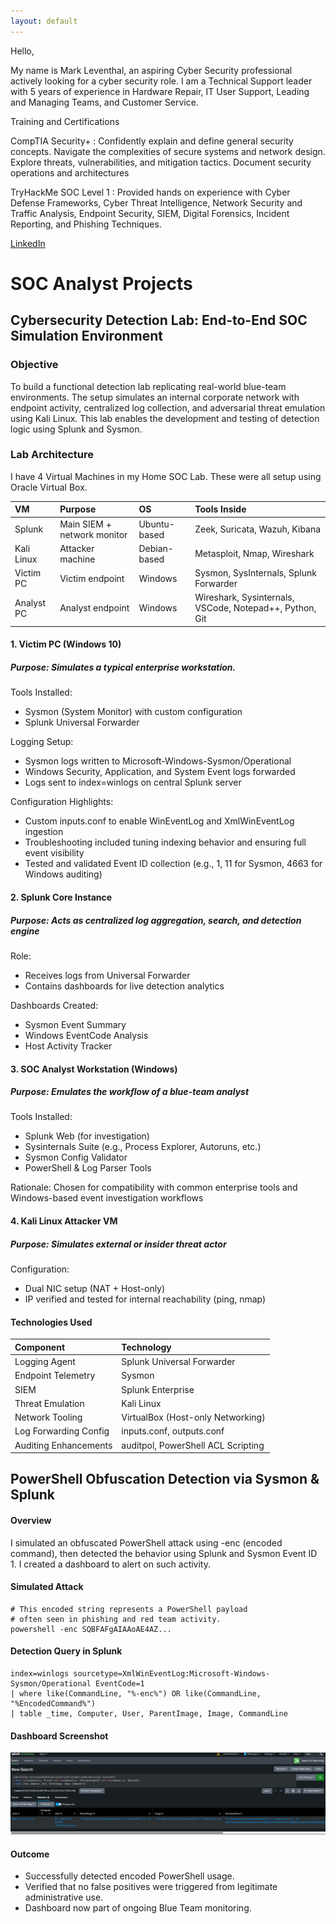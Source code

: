 ```yaml
---
layout: default
---
```

Hello,

My name is Mark Leventhal, an aspiring Cyber Security professional actively looking for a cyber security role. I am a Technical Support leader with 
5 years of experience in Hardware Repair, IT User Support, Leading and Managing Teams, and Customer Service.  

Training and Certifications 

CompTIA Security+ : Confidently explain and define general security concepts. Navigate the complexities 
of secure systems and network design. Explore threats, vulnerabilities, and mitigation tactics. Document 
security operations and architectures 

TryHackMe SOC Level 1 : Provided hands on experience with Cyber Defense Frameworks, Cyber Threat 
Intelligence, Network Security and Traffic Analysis, Endpoint Security, SIEM, Digital Forensics, Incident 
Reporting, and Phishing Techniques.

[LinkedIn](https://www.linkedin.com/in/maleventhal/)

# SOC Analyst Projects

## Cybersecurity Detection Lab: End-to-End SOC Simulation Environment

### Objective
To build a functional detection lab replicating real-world blue-team environments. The setup simulates an internal corporate network with endpoint activity, centralized log collection, and adversarial threat emulation using Kali Linux. This lab enables the development and testing of detection logic using Splunk and Sysmon.

### Lab Architecture

I have 4 Virtual Machines in my Home SOC Lab. These were all setup using Oracle Virtual Box.

| VM            | Purpose                     | OS            | Tools Inside
|:--------------|:----------------------------|:--------------|:--------------------------------------|
| Splunk        | Main SIEM + network monitor | Ubuntu-based  | Zeek, Suricata, Wazuh, Kibana
| Kali Linux    | Attacker machine            | Debian-based  | Metasploit, Nmap, Wireshark
| Victim PC     | Victim endpoint             | Windows		    | Sysmon, SysInternals, Splunk Forwarder
| Analyst PC    | Analyst endpoint            | Windows		    | Wireshark, Sysinternals, VSCode, Notepad++, Python, Git

#### 1. Victim PC (Windows 10)
##### Purpose: Simulates a typical enterprise workstation.
Tools Installed:
*  Sysmon (System Monitor) with custom configuration
*  Splunk Universal Forwarder
  
Logging Setup:
*  Sysmon logs written to Microsoft-Windows-Sysmon/Operational
*  Windows Security, Application, and System Event logs forwarded
*  Logs sent to index=winlogs on central Splunk server

Configuration Highlights:
*  Custom inputs.conf to enable WinEventLog and XmlWinEventLog ingestion
*  Troubleshooting included tuning indexing behavior and ensuring full event visibility
*  Tested and validated Event ID collection (e.g., 1, 11 for Sysmon, 4663 for Windows auditing)
  
#### 2. Splunk Core Instance
##### Purpose: Acts as centralized log aggregation, search, and detection engine
Role:
*  Receives logs from Universal Forwarder
*  Contains dashboards for live detection analytics
  
Dashboards Created:
*  Sysmon Event Summary
*  Windows EventCode Analysis
*  Host Activity Tracker
   
#### 3. SOC Analyst Workstation (Windows)
##### Purpose: Emulates the workflow of a blue-team analyst
Tools Installed:
*  Splunk Web (for investigation)
*  Sysinternals Suite (e.g., Process Explorer, Autoruns, etc.)
*  Sysmon Config Validator
*  PowerShell & Log Parser Tools
  
Rationale: Chosen for compatibility with common enterprise tools and Windows-based event investigation workflows

#### 4. Kali Linux Attacker VM
##### Purpose: Simulates external or insider threat actor
Configuration:
*  Dual NIC setup (NAT + Host-only)
*  IP verified and tested for internal reachability (ping, nmap)

#### Technologies Used

| Component             | Technology                          | 
|:----------------------|:------------------------------------|
| Logging Agent         | Splunk Universal Forwarder          | 
| Endpoint Telemetry	  | Sysmon                              | 
| SIEM                  | Splunk Enterprise                   | 
| Threat Emulation	    | Kali Linux                          | 
| Network Tooling		    | VirtualBox (Host-only Networking)   | 
| Log Forwarding Config	| inputs.conf, outputs.conf           | 
| Auditing Enhancements	| auditpol, PowerShell ACL Scripting  | 

## PowerShell Obfuscation Detection via Sysmon & Splunk
#### Overview
I simulated an obfuscated PowerShell attack using -enc (encoded command), then detected the behavior using Splunk and Sysmon Event ID 1. I created a dashboard to alert on such activity.

#### Simulated Attack
```
# This encoded string represents a PowerShell payload
# often seen in phishing and red team activity.
powershell -enc SQBFAFgAIAAoAE4AZ...
```

#### Detection Query in Splunk
```
index=winlogs sourcetype=XmlWinEventLog:Microsoft-Windows-Sysmon/Operational EventCode=1
| where like(CommandLine, "%-enc%") OR like(CommandLine, "%EncodedCommand%")
| table _time, Computer, User, ParentImage, Image, CommandLine
```

#### Dashboard Screenshot
![Branching](EncPowerShell.PNG)

#### Outcome
* Successfully detected encoded PowerShell usage.
* Verified that no false positives were triggered from legitimate administrative use.
* Dashboard now part of ongoing Blue Team monitoring.
